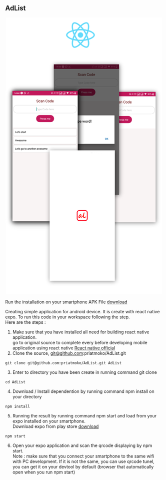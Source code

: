 ## AdList
<p align="center">
<img src="https://github.com/priatmoko/image-repo/blob/master/g2166.png?raw=true" width="500px">
</p>

Run the installation on your smartphone APK File <a href="https://exp-shell-app-assets.s3.us-west-1.amazonaws.com/android/%40priatmoko/AdList-315675efb18241b68a5582fec92f5ed9-signed.apk" target="_blank">download</a>

Creating simple application for android device. It is create with react native expo.
To run this code in your workspace following the step. <br/>
Here are the steps :
1. Make sure that you have installed all need for building react native application. <br/>
go to original source to complete every before developing mobile application using react native
<a href="https://facebook.github.io/react-native/docs/getting-started">React native official</a>
2. Clone the source, git@github.com:priatmoko/AdList.git
```
git clone git@github.com:priatmoko/AdList.git AdList
```
3. Enter to directory you have been create in running command git clone
```
cd AdList
```
4. Download / Install dependention by running command npm install on your directory
```
npm install
```
5. Running the result by running command npm start and load from your expo installed on your smartphone. <br/>
Download expo from play store
<a href="https://play.google.com/store/apps/details?id=host.exp.exponent&hl=in">download</a>
```
npm start
```
6. Open your expo application and scan the qrcode displaying by npm start. <br/>
Note : make sure that you connect your smartphone to the same wifi with PC development. If it is not the same, you can use qrcode tunel, you can get it on your devtool by default (browser that automatically open when you run npm start)
